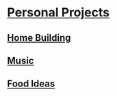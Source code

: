 # [Personal Projects](http://benjaminklassen.com)

## [Home Building](homebuilding.md)

## [Music](music/musichome.md)

## [Food Ideas](cooking/cookinghome.md)
